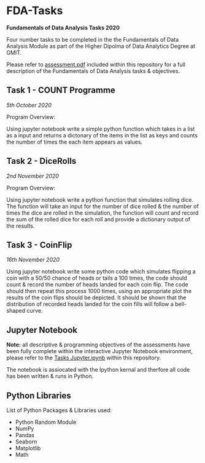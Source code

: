 # FDA-Tasks
**Fundamentals of Data Analysis Tasks 2020**

Four number tasks to be completed in the the Fundamentals of Data Analysis Module as part of the Higher Dipolma of Data Analytics Degree at GMIT.

Please refer to [assessment.pdf](https://github.com/PaulSweeney89/FDA-Tasks/blob/main/assessment.pdf) included within this repository for a full description of the Fundamentals of Data Analysis tasks & objectives.

## Task 1 - COUNT Programme
*5th October 2020*

Program Overview:

Using jupyter notebook write a simple python function which takes in a list as a input and returns a dictonary of the items in the list as keys and counts the number of times the each item appears as values. 

## Task 2 - DiceRolls
*2nd November 2020*

Program Overview:

Using jupyter notebook write a python function that simulates rolling dice. The function will take an input for the number of dice rolled & the number of times the dice are rolled in the simulation, the function will count and record the sum of the rolled dice for each roll and provide a dictionary output of the results.

## Task 3 - CoinFlip
*16th November 2020*

Using jupyter notebook write some python code which simulates flipping a coin with a 50/50 chance of heads or tails a 100 times, the code should count & record the number of heads landed for each coin flip. The code should then repeat this process 1000 times, using an appropriate
plot the results of the coin flips should be depicted. It should be shown that the distribution of recorded heads landed for the coin fills will follow a bell-shaped curve. 

## Jupyter Notebook

**Note:** all descriptive & programming objectives of the assessments have been fully complete within the interactive Jupyter Notebook environment, please refer to the [Tasks Jupyter.ipynb](https://github.com/PaulSweeney89/FDA-Tasks/blob/main/Tasks%20Jupyter.ipynb) within this repository.

The notebook is assiocated with the Ipython kernal and therfore all code has been written & runs in Python.

## Python Libraries

List of Python Packages & Libraries used:

- Python Random Module
- NumPy
- Pandas
- Seaborn
- Matplotlib
- Math 

